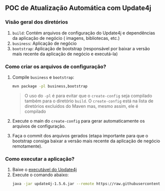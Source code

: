 ## POC de Atualização Automática com Update4j

### Visão geral dos diretórios

1. `build`: Contém arquivos de configuração do Update4j e dependências da aplicação de negócio (
   imagens, bibliotecas, etc.)
2. `business`: Aplicação de negócio
3. `bootstrap`: Aplicação de bootstrap (responsável por baixar a versão mais recente da aplicação de
   negócio e executá-la)

### Como criar os arquivos de configuração?

1. Compile `business` e `bootstrap`:
   ```bash
   mvn package -pl business,bootstrap
   ```

   > O uso do `-pl` é para evitar que o `create-config` seja compilado também para o
   > diretório `build`. O `create-config` está na lista de diretórios excluidos do Maven mas, mesmo
   > assim, ele é compilado

2. Execute o main do `create-config` para gerar automaticamente os arquivos de configuração.

3. Faça o commit dos arquivos gerados (etapa importante para que o bootstrap consiga baixar a versão
   mais recente da aplicação de negócio remotamente).

### Como executar a aplicação?

1. Baixe
   o [executável do Update4j](https://github.com/update4j/update4j/releases/download/1.5.6/update4j-1.5.6.jar)
2. Execute o comando abaixo:
    ```bash
   java -jar update4j-1.5.6.jar --remote https://raw.githubusercontent.com/ruangustavo/update4j-without-ui/master/build/setup.xml
   ```
   

